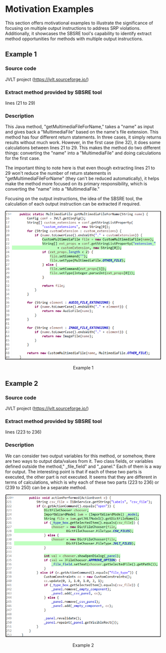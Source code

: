# Motivation Examples

This section offers motivational examples to illustrate the significance of focusing on multiple output instructions to address SRP violations. Additionally, it showcases the SBSRE tool's capability to identify extract method opportunities for methods with multiple output instructions.

## Example 1

### Source code
JVLT project (https://jvlt.sourceforge.io/)

### Extract method provided by SBSRE tool 
lines (21 to 29)

### Description

This Java method, "getMultimediaFileForName," takes a "name" as input and gives back a "MultimediaFile" based on the name's file extension. This method has four different return statements. In three cases, it simply returns results without much work. However, in the first case (line 32), it does some calculations between lines 21 to 29. This makes the method do two different things: converting the "name" into a "MultimediaFile" and doing calculations for the first case.

The important thing to note here is that even though extracting lines 21 to 29 won't reduce the number of return statements in "getMultimediaFileForName" (they can't be reduced automatically), it helps make the method more focused on its primary responsibility, which is converting the "name" into a "MultimediaFile."

Focusing on the output instructions, the idea of the SBSRE tool, the calculation of each output instruction can be extracted if required.


<p align = "center"> <img src = "../image/Example1.png"> </p>
<p align = "center"> Example 1 </p>


## Example 2

### Source code
JVLT project (https://jvlt.sourceforge.io/)

### Extract method provided by SBSRE tool 
lines (223 to 236) 


### Description

We can consider two output variables for this method, or somehow, there are two ways to output data/values from it. Two class fields, or variables defined outside the method," _file_field" and "_panel." Each of them is a way for output. The interesting point is that if each of these two parts is executed, the other part is not executed. It seems that they are different in terms of calculations, which is why each of these two parts (223 to 236) or (239  to 250) can be a separate method.

<p align = "center"> <img src = "../image/Example2.png"> </p>
<p align = "center"> Example 2 </p>
